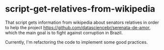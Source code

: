 # script-get-relatives-from-wikipedia

That script gets information from wikipedia about senators relatives in order to help the project https://github.com/datasciencebr/serenata-de-amor, which the main goal is to fight against corruption in Brazil.

Currently, I'm refactoring the code to implement some good practices.
